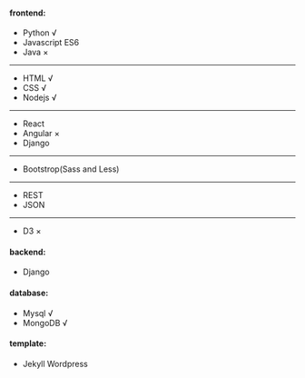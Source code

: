 #### frontend: 
 * Python             √
 * Javascript ES6
 * Java               ×
 
 ---
 * HTML               √    
 * CSS                √     
 * Nodejs             √ 
 ---
 * React   
 * Angular            ×
 * Django 
 ---  
 * Bootstrop(Sass and Less)
 ---
 * REST
 * JSON
 ---   
 * D3                 ×
             

#### backend: 
 * Django

#### database:
 * Mysql              √
 * MongoDB            √

#### template: 
 * Jekyll Wordpress
